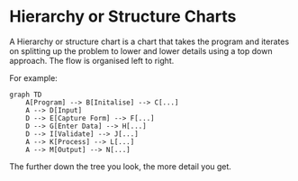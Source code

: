 # Hierarchy or Structure Charts
A Hierarchy or structure chart is a chart that takes the program and iterates on splitting up the problem to lower and lower details using a top down approach. The flow is organised left to right.

For example:
```mermaid
graph TD
    A[Program] --> B[Initalise] --> C[...]
	A --> D[Input]
	D --> E[Capture Form] --> F[...]
	D --> G[Enter Data] --> H[...]
	D --> I[Validate] --> J[...]
	A --> K[Process] --> L[...]
	A --> M[Output] --> N[...]
```

The further down the tree you look, the more detail you get.